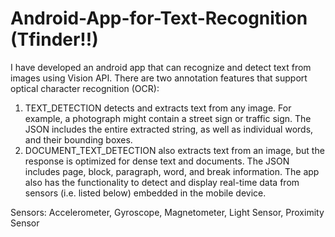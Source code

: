 # Android-App-for-Text-Recognition (Tfinder!!)
I have developed an android app that can recognize and detect text from images using Vision API.
There are two annotation features that support optical character recognition (OCR):
  1. TEXT_DETECTION detects and extracts text from any image. For example, a photograph might contain a street sign or traffic sign. The JSON includes the entire extracted string, as well as individual words, and their bounding boxes.
  2. DOCUMENT_TEXT_DETECTION also extracts text from an image, but the response is optimized for dense text and documents. The JSON includes page, block, paragraph, word, and break information.
The app also has the functionality to detect and display real-time data from sensors (i.e. listed below) embedded in the mobile device.

Sensors:
  Accelerometer,
  Gyroscope,
  Magnetometer,
  Light Sensor,
  Proximity Sensor
